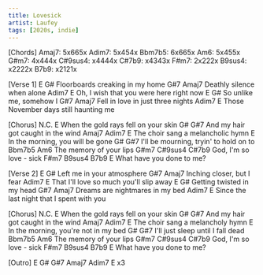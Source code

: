 ```yaml
---
title: Lovesick
artist: Laufey
tags: [2020s, indie]
---
```


[Chords]
Amaj7:   5x665x
Adim7:   5x454x
Bbm7b5:  6x665x
Am6:     5x455x
G#m7:    4x444x
C#9sus4: x4444x
C#7b9:   x4343x
F#m7:    2x222x
B9sus4:  x2222x
B7b9:    x2121x


[Verse 1]
E                            G#
 Floorboards creaking in my home
         G#7           Amaj7
Deathly silence when alone
       Adim7              E
Oh, I wish that you were here right now
E                      G#
 So unlike me, somehow I
         G#7                Amaj7
Fell in love in just three nights
         Adim7              E
Those November days still haunting me


[Chorus]
N.C.     E
When the gold rays fell on your skin
       G#       G#7
And my hair got caught in the wind
     Amaj7        Adim7       E
The choir sang a melancholic hymn
       E
In the morning, you will be gone
        G#        G#7
I'll be mourning, tryin' to hold on to
    Bbm7b5    Am6
The memory of your lips
G#m7        C#9sus4 C#7b9
God, I'm so love -  sick
F#m7          B9sus4  B7b9 E
What have you done    to   me?


[Verse 2]
E                       G#
 Left me in your atmosphere
          G#7          Amaj7
Inching closer, but I fear
           Adim7                E
That I'll love so much you'll slip away
E                       G#
 Getting twisted in my head
            G#7              Amaj7
Dreams are nightmares in my bed
           Adim7              E
Since the last night that I spent with you


[Chorus]
N.C.     E
When the gold rays fell on your skin
       G#       G#7
And my hair got caught in the wind
     Amaj7        Adim7      E
The choir sang a melancholy hymn
       E
In the morning, you're not in my bed
          G#      G#7
I'll just sleep until I fall dead
    Bbm7b5    Am6
The memory of your lips
G#m7        C#9sus4 C#7b9
God, I'm so love -  sick
F#m7          B9sus4  B7b9 E
What have you done    to   me?


[Outro]
E    G#  G#7  Amaj7  Adim7  E    x3